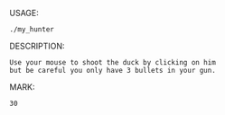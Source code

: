 USAGE:

	./my_hunter

DESCRIPTION:

	Use your mouse to shoot the duck by clicking on him
	but be careful you only have 3 bullets in your gun.

MARK:

	30
